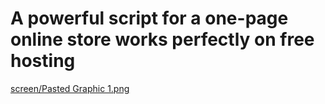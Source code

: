 # A powerful script for a one-page online store works perfectly on free hosting


[screen/Pasted Graphic 1.png](https://github.com/RichPhantom/Free-Shop-HTML-CMS/blob/main/screen/Pasted%20Graphic%201.png?raw=true) 
